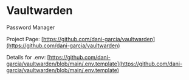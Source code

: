 # Vaultwarden 
Password Manager

Project Page: [https://github.com/dani-garcia/vaultwarden](https://github.com/dani-garcia/vaultwarden)

Details for .env: [https://github.com/dani-garcia/vaultwarden/blob/main/.env.template](https://github.com/dani-garcia/vaultwarden/blob/main/.env.template)